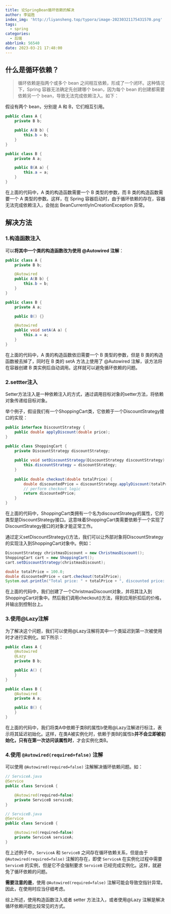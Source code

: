 ```yaml
---
title: 论SpringBean循环依赖的解决
author: 李延胜
index_img: 'http://liyansheng.top/typora/image-20230321175431570.png'
tags:
  - spring
categories:
  - 后端
abbrlink: 56540
date: 2023-03-21 17:48:00
---
```

## 什么是循环依赖？

> 循环依赖是指两个或多个 bean 之间相互依赖，形成了一个闭环。这种情况下，Spring 容器无法确定先创建哪个 bean，因为每个 bean 的创建都需要依赖另一个 bean，导致无法完成依赖注入。如下：

假设有两个 bean，分别是 A 和 B，它们相互引用。

```java
public class A {
    private B b;

    public A(B b) {
        this.b = b;
    }
}

public class B {
    private A a;

    public B(A a) {
        this.a = a;
    }
}
```

在上面的代码中，A 类的构造函数需要一个 B 类型的参数，而 B 类的构造函数需要一个 A 类型的参数。这样，在 Spring 容器启动时，由于循环依赖的存在，容器无法完成依赖注入，会抛出 BeanCurrentlyInCreationException 异常。

## 解决方法

### 1.构造函数注入

可以**将其中一个类的构造函数改为使用 @Autowired 注解**：

```java
public class A {
    private B b;

    @Autowired
    public A(B b) {
        this.b = b;
    }
}

public class B {
    private A a;

    public B() {}

    @Autowired
    public void setA(A a) {
        this.a = a;
    }
}
```

在上面的代码中，A 类的构造函数依旧需要一个 B 类型的参数，但是 B 类的构造函数被去掉了，同时在 B 类的 setA 方法上使用了 @Autowired 注解，该方法将在容器创建 B 类实例后自动调用。这样就可以避免循环依赖的问题。

### 2.settter注入

Setter方法注入是一种依赖注入的方式，通过调用目标对象的setter方法，将依赖对象传递给目标对象。

举个例子，假设我们有一个ShoppingCart类，它依赖于一个DiscountStrategy接口的实现：

```java
public interface DiscountStrategy {
    public double applyDiscount(double price);
}

public class ShoppingCart {
    private DiscountStrategy discountStrategy;
    
    public void setDiscountStrategy(DiscountStrategy discountStrategy) {
        this.discountStrategy = discountStrategy;
    }
    
    public double checkout(double totalPrice) {
        double discountedPrice = discountStrategy.applyDiscount(totalPrice);
        // perform checkout logic
        return discountedPrice;
    }
}
```

在上面的代码中，ShoppingCart类拥有一个名为discountStrategy的属性，它的类型是DiscountStrategy接口。这意味着ShoppingCart类需要依赖于一个实现了DiscountStrategy接口的对象才能正常工作。

通过定义setDiscountStrategy()方法，我们可以让外部对象将DiscountStrategy的实现注入到ShoppingCart对象中。例如：

```java
DiscountStrategy christmasDiscount = new ChristmasDiscount();
ShoppingCart cart = new ShoppingCart();
cart.setDiscountStrategy(christmasDiscount);

double totalPrice = 100.0;
double discountedPrice = cart.checkout(totalPrice);
System.out.println("Total price: " + totalPrice + ", discounted price: " + discountedPrice);
```

在上面的代码中，我们创建了一个ChristmasDiscount对象，并将其注入到ShoppingCart对象中。然后我们调用checkout()方法，得到应用折扣后的价格，并输出到控制台上。

### 3.使用@Lazy注解

为了解决这个问题，我们可以使用@Lazy注解将其中一个类延迟到第一次被使用时才进行实例化。如下所示：

```java
public class A {
    @Autowired
    @Lazy
    private B b;

    public A() {
    }
}

public class B {
    @Autowired
    private A a;

    public B() {
    }
}
```

在上面的代码中，我们将类A中依赖于类B的属性b使用@Lazy注解进行标注，表示将其延迟初始化。这样，在类A被实例化时，依赖于类B的属性b**并不会立即被初始化，只有在第一次访问该属性时**，才会实例化类B。

### 4.使用 `@Autowired(required=false)` 注解

可以使用 `@Autowired(required=false)` 注解解决循环依赖问题。如：

```java
// ServiceA.java
@Service
public class ServiceA {

    @Autowired(required=false)
    private ServiceB serviceB;
}

// ServiceB.java
@Service
public class ServiceB {

    @Autowired(required=false)
    private ServiceA serviceA;
}
```

在上述例子中，`ServiceA` 和 `ServiceB` 之间存在循环依赖关系，但是由于 `@Autowired(required=false)` 注解的存在，即使 `ServiceA` 在实例化过程中需要 `ServiceB` 的实例，但是它不会强制要求 `ServiceB` 已经完成实例化。这样，就避免了循环依赖的问题。

**需要注意的是**，使用 `@Autowired(required=false)` 注解可能会导致空指针异常。因此，在使用时应当仔细考虑。

综上所述，使用构造函数注入或者 setter 方法注入，或者使用@Lazy 注解是解决循环依赖问题比较常见的方式。